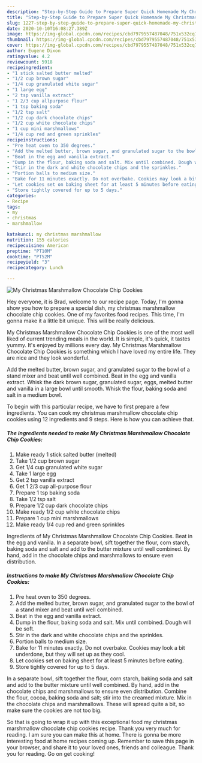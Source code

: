 ```yaml
---
description: "Step-by-Step Guide to Prepare Super Quick Homemade My Christmas Marshmallow Chocolate Chip Cookies"
title: "Step-by-Step Guide to Prepare Super Quick Homemade My Christmas Marshmallow Chocolate Chip Cookies"
slug: 1227-step-by-step-guide-to-prepare-super-quick-homemade-my-christmas-marshmallow-chocolate-chip-cookies
date: 2020-10-10T16:08:27.389Z
image: https://img-global.cpcdn.com/recipes/cbd7979557487048/751x532cq70/my-christmas-marshmallow-chocolate-chip-cookies-recipe-main-photo.jpg
thumbnail: https://img-global.cpcdn.com/recipes/cbd7979557487048/751x532cq70/my-christmas-marshmallow-chocolate-chip-cookies-recipe-main-photo.jpg
cover: https://img-global.cpcdn.com/recipes/cbd7979557487048/751x532cq70/my-christmas-marshmallow-chocolate-chip-cookies-recipe-main-photo.jpg
author: Eugene Dixon
ratingvalue: 4.2
reviewcount: 5918
recipeingredient:
- "1 stick salted butter melted"
- "1/2 cup brown sugar"
- "1/4 cup granulated white sugar"
- "1 large egg"
- "2 tsp vanilla extract"
- "1 2/3 cup allpurpose flour"
- "1 tsp baking soda"
- "1/2 tsp salt"
- "1/2 cup dark chocolate chips"
- "1/2 cup white chocolate chips"
- "1 cup mini marshmallows"
- "1/4 cup red and green sprinkles"
recipeinstructions:
- "Pre heat oven to 350 degrees."
- "Add the melted butter, brown sugar, and granulated sugar to the bowl of a stand mixer and beat until well combined."
- "Beat in the egg and vanilla extract."
- "Dump in the flour, baking soda and salt. Mix until combined. Dough will be soft."
- "Stir in the dark and white chocolate chips and the sprinkles."
- "Portion balls to medium size."
- "Bake for 11 minutes exactly. Do not overbake. Cookies may look a bit underdone, but they will set up as they cool."
- "Let cookies set on baking sheet for at least 5 minutes before eating."
- "Store tightly covered for up to 5 days."
categories:
- Recipe
tags:
- my
- christmas
- marshmallow

katakunci: my christmas marshmallow 
nutrition: 155 calories
recipecuisine: American
preptime: "PT10M"
cooktime: "PT52M"
recipeyield: "3"
recipecategory: Lunch

---
```



![My Christmas Marshmallow Chocolate Chip Cookies](https://img-global.cpcdn.com/recipes/cbd7979557487048/751x532cq70/my-christmas-marshmallow-chocolate-chip-cookies-recipe-main-photo.jpg)

Hey everyone, it is Brad, welcome to our recipe page. Today, I'm gonna show you how to prepare a special dish, my christmas marshmallow chocolate chip cookies. One of my favorites food recipes. This time, I'm gonna make it a little bit unique. This will be really delicious.

My Christmas Marshmallow Chocolate Chip Cookies is one of the most well liked of current trending meals in the world. It is simple, it's quick, it tastes yummy. It's enjoyed by millions every day. My Christmas Marshmallow Chocolate Chip Cookies is something which I have loved my entire life. They are nice and they look wonderful.

Add the melted butter, brown sugar, and granulated sugar to the bowl of a stand mixer and beat until well combined. Beat in the egg and vanilla extract. Whisk the dark brown sugar, granulated sugar, eggs, melted butter and vanilla in a large bowl until smooth. Whisk the flour, baking soda and salt in a medium bowl.


To begin with this particular recipe, we have to first prepare a few ingredients. You can cook my christmas marshmallow chocolate chip cookies using 12 ingredients and 9 steps. Here is how you can achieve that.

<!--inarticleads1-->

##### The ingredients needed to make My Christmas Marshmallow Chocolate Chip Cookies:

1. Make ready 1 stick salted butter (melted)
1. Take 1/2 cup brown sugar
1. Get 1/4 cup granulated white sugar
1. Take 1 large egg
1. Get 2 tsp vanilla extract
1. Get 1 2/3 cup all-purpose flour
1. Prepare 1 tsp baking soda
1. Take 1/2 tsp salt
1. Prepare 1/2 cup dark chocolate chips
1. Make ready 1/2 cup white chocolate chips
1. Prepare 1 cup mini marshmallows
1. Make ready 1/4 cup red and green sprinkles


Ingredients of My Christmas Marshmallow Chocolate Chip Cookies. Beat in the egg and vanilla. In a separate bowl, sift together the flour, corn starch, baking soda and salt and add to the butter mixture until well combined. By hand, add in the chocolate chips and marshmallows to ensure even distribution. 

<!--inarticleads2-->

##### Instructions to make My Christmas Marshmallow Chocolate Chip Cookies:

1. Pre heat oven to 350 degrees.
1. Add the melted butter, brown sugar, and granulated sugar to the bowl of a stand mixer and beat until well combined.
1. Beat in the egg and vanilla extract.
1. Dump in the flour, baking soda and salt. Mix until combined. Dough will be soft.
1. Stir in the dark and white chocolate chips and the sprinkles.
1. Portion balls to medium size.
1. Bake for 11 minutes exactly. Do not overbake. Cookies may look a bit underdone, but they will set up as they cool.
1. Let cookies set on baking sheet for at least 5 minutes before eating.
1. Store tightly covered for up to 5 days.


In a separate bowl, sift together the flour, corn starch, baking soda and salt and add to the butter mixture until well combined. By hand, add in the chocolate chips and marshmallows to ensure even distribution. Combine the flour, cocoa, baking soda and salt; stir into the creamed mixture. Mix in the chocolate chips and marshmallows. These will spread quite a bit, so make sure the cookies are not too big. 

So that is going to wrap it up with this exceptional food my christmas marshmallow chocolate chip cookies recipe. Thank you very much for reading. I am sure you can make this at home. There is gonna be more interesting food at home recipes coming up. Remember to save this page in your browser, and share it to your loved ones, friends and colleague. Thank you for reading. Go on get cooking!
